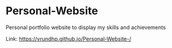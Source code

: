 # Personal-Website

Personal portfolio website to display my skills and achievements

Link: https://vrundhp.github.io/Personal-Website-/ 
